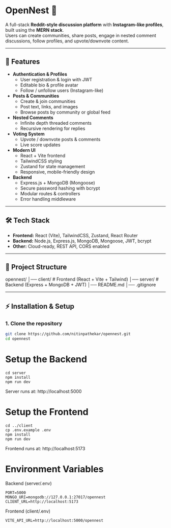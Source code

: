 # OpenNest 🪺
A full-stack **Reddit-style discussion platform** with **Instagram-like profiles**, built using the **MERN stack**.  
Users can create communities, share posts, engage in nested comment discussions, follow profiles, and upvote/downvote content.

---

## 🚀 Features
- **Authentication & Profiles**
  - User registration & login with JWT
  - Editable bio & profile avatar
  - Follow / unfollow users (Instagram-like)
- **Posts & Communities**
  - Create & join communities
  - Post text, links, and images
  - Browse posts by community or global feed
- **Nested Comments**
  - Infinite depth threaded comments
  - Recursive rendering for replies
- **Voting System**
  - Upvote / downvote posts & comments
  - Live score updates
- **Modern UI**
  - React + Vite frontend
  - TailwindCSS styling
  - Zustand for state management
  - Responsive, mobile-friendly design
- **Backend**
  - Express.js + MongoDB (Mongoose)
  - Secure password hashing with bcrypt
  - Modular routes & controllers
  - Error handling middleware

---

## 🛠️ Tech Stack
- **Frontend:** React (Vite), TailwindCSS, Zustand, React Router
- **Backend:** Node.js, Express.js, MongoDB, Mongoose, JWT, bcrypt
- **Other:** Cloud-ready, REST API, CORS enabled

---

## 📂 Project Structure
opennest/
│── client/ # Frontend (React + Vite + Tailwind)
│── server/ # Backend (Express + MongoDB + JWT)
│── README.md
│── .gitignore


---

## ⚡ Installation & Setup

### 1. Clone the repository

```bash
git clone https://github.com/nitinpathekar/opennest.git
cd opennest
```

 # Setup the Backend
 ```
cd server
npm install
npm run dev

```
Server runs at: http://localhost:5000
# Setup the Frontend

```
cd ../client
cp .env.example .env
npm install
npm run dev

```


Frontend runs at: http://localhost:5173

# Environment Variables
Backend (server/.env)

```
PORT=5000
MONGO_URI=mongodb://127.0.0.1:27017/opennest
CLIENT_URL=http://localhost:5173
```

Frontend (client/.env)
```
VITE_API_URL=http://localhost:5000/opennest
```

